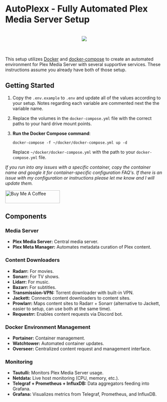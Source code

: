 # AutoPlexx - Fully Automated Plex Media Server Setup
<br>
<div align="center">
    <img src="https://github.com/joshdev8/AutoPlexx/assets/19192998/b367872b-1d48-40cf-b2f5-1aac30a10512" />
</div>
<br>
<br>

This setup utilizes [Docker](https://www.docker.com/) and [docker-compose](https://docs.linuxserver.io/general/docker-compose) to create an automated environment for Plex Media Server with several supportive services. These instructions assume you already have both of those setup.

## Getting Started

1. Copy the `.env.example` to `.env` and update all of the values according to your setup. Notes regarding each variable are commented next the the variable name.
   
2. Replace the volumes in the `docker-compose.yml` file with the correct paths to your hard drive mount points.

3. **Run the Docker Compose command**:

    ```
    docker-compose -f ~/docker/docker-compose.yml up -d
    ```

    Replace `~/docker/docker-compose.yml` with the path to your `docker-compose.yml` file.

*If you run into any issues with a specific container, copy the container name and google it for container-specific configuration FAQ's. If there is an issue with my configuration or instructions please let me know and I will update them.*

<a href="https://www.buymeacoffee.com/joshdev8" target="_blank"><img src="https://cdn.buymeacoffee.com/buttons/default-orange.png" alt="Buy Me A Coffee" height="41" width="174"></a>

## Components

### Media Server

- **Plex Media Server:** Central media server.
- **Plex Meta Manager:** Automates metadata curation of Plex content.

### Content Downloaders

- **Radarr:** For movies.
- **Sonarr:** For TV shows.
- **Lidarr:** For music.
- **Bazarr:** For subtitles.
- **Transmission-VPN:** Torrent downloader with built-in VPN.
- **Jackett:** Connects content downloaders to content sites.
- **Prowlarr:** Maps content sites to Radarr + Sonarr (alternative to Jackett, easier to setup, can use both at the same time).
- **Requestrr:** Enables content requests via Discord bot.

### Docker Environment Management

- **Portainer:** Container management.
- **Watchtower:** Automated container updates.
- **Overseer:** Centralized content request and management interface.

### Monitoring

- **Tautulli:** Monitors Plex Media Server usage.
- **Netdata:** Live host monitoring (CPU, memory, etc.).
- **Telegraf + Prometheus + InfluxDB:** Data aggregators feeding into Grafana.
- **Grafana:** Visualizes metrics from Telegraf, Prometheus, and InfluxDB.
